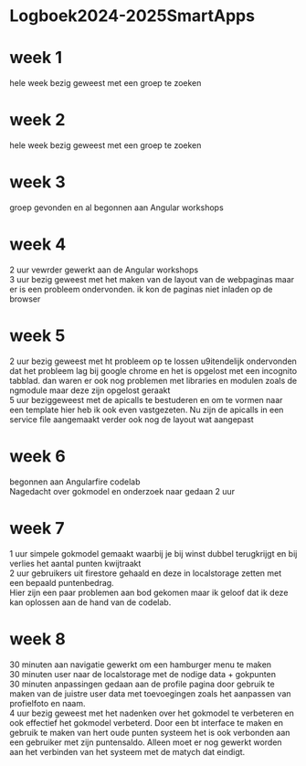 # Logboek2024-2025SmartApps
# week 1
  hele week bezig geweest met een groep te zoeken
  
# week 2
  hele week bezig geweest met een groep te zoeken

# week 3
  groep gevonden en al begonnen aan Angular workshops

# week 4
  2 uur vewrder gewerkt aan de Angular workshops<br />
  3 uur bezig geweest met het maken van de layout van de webpaginas maar er is een probleem ondervonden.
  ik kon de paginas niet inladen op de browser

# week 5
  2 uur bezig geweest met ht probleem op te lossen u9itendelijk ondervonden dat het probleem lag bij google chrome en het is opgelost met een incognito tabblad.
  dan waren er ook nog problemen met libraries en modulen zoals de ngmodule maar deze zijn opgelost geraakt<br />
  5 uur beziggeweest met de apicalls te bestuderen en om te vormen naar een template hier heb ik ook even vastgezeten. Nu zijn de apicalls in een service file aangemaakt
  verder ook nog de layout wat aangepast

# week 6
  begonnen aan Angularfire codelab<br />
  Nagedacht over gokmodel en onderzoek naar gedaan 2 uur

# week 7
  1 uur simpele gokmodel gemaakt waarbij je bij winst dubbel terugkrijgt en bij verlies het aantal punten kwijtraakt<br />
  2 uur gebruikers uit firestore gehaald en deze in localstorage zetten met een bepaald puntenbedrag.<br />
  Hier zijn een paar problemen aan bod gekomen maar ik geloof dat ik deze kan oplossen aan de hand van de codelab.
  
  # week 8
  30 minuten aan navigatie gewerkt om een hamburger menu te maken <br />
  30 minuten user naar de localstorage met de nodige data + gokpunten<br />
  30 minuten anpassingen gedaan aan de profile pagina door gebruik te maken van de juistre user data met toevoegingen zoals het aanpassen van profielfoto en naam.<br />
  4 uur bezig geweest met het nadenken over het gokmodel te verbeteren en ook effectief het gokmodel verbeterd. Door een bt interface te maken
  en gebruik te maken van hert oude punten systeem het is ook verbonden aan een gebruiker met zijn puntensaldo. Alleen moet er nog gewerkt worden aan het verbinden van het systeem met de matych dat eindigt.
